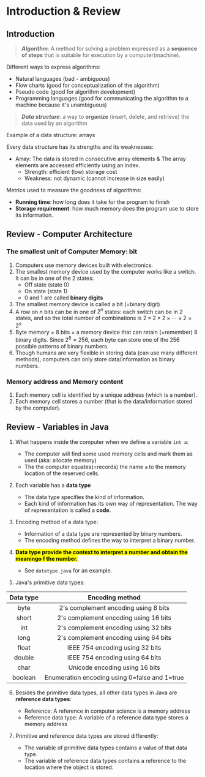 # Introduction \& Review

## Introduction
> ***Algorithm***: A method for solving a problem expressed as a **sequence of steps** that is suitable for execution by a computer(machine).

Different ways to express algorithms: 
- Natural languages (bad - ambiguous)
- Flow charts (good for conceptualization of the algorithm)
- Pseudo code (good for algorithm development)
- Programming languages (good for communicating the algorithm to a machine because it's unambiguous)

> ***Data structure***: a way to **organize** (insert, delete, and retrieve) the data used by an algorithm

Example of a data structure: arrays

Every data structure has its strengths and its weaknesses: 
- Array: The data is stored in consecutive array elements & The array elements are accessed efficiently using an index. 
  - Strength: efficient (low) storage cost
  - Weakness: not dynamic (cannot increase in size easily)

Metrics used to measure the goodness of algorithms: 
- **Running time**: how long does it take for the program to finish
- **Storage requirement**: how much memory does the program use to store its information.

## Review - Computer Architecture
### The smallest unit of Computer Memory: bit
1. Computers use memory devices built with electronics. 
2. The smallest memory device used by the computer works like a switch. It can be in one of the 2 states:
   - Off state (state 0)
   - On state (state 1)
   - 0 and 1 are called **binary digits**
3. The smallest memory device is called a bit (=binary digit)
4. A row on $n$ bits can be in one of $2^n$ states: each switch can be in 2 states, and so the total number of combinations is $2\times2\times2\times\cdots\times2=2^n$
5. Byte memory = 8 bits = a memory device that can retain (=remember) 8 binary digits. Since $2^8=256$, each byte can store one of the 256 possible patterns of binary numbers. 
6. Though humans are very flexible in storing data (can use many different methods), computers can only store data/information as binary numbers. 

### Memory address and Memory content
1. Each memory cell is identified by a unique address (which is a number).
2. Each memory cell stores a number (that is the data/information stored by the computer).

## Review - Variables in Java

1. What happens inside the computer when we define a variable `int a`: 
   - The computer will find some used memory cells and mark them as used (aka: allocate memory)
   - The the computer equates(=records) the name `a` to the memory location of the reserved cells. 
  
2. Each variable has a **data type**
   - The data type specifies the kind of information.
   - Each kind of information has its own way of representation. The way of representation is called a **code**.

3. Encoding method of a data type:
   - Information of a data type are represented by binary numbers.
   - The encoding method defines the way to interpret a binary number. 

4. <mark>**Data type provide the context to interpret a number and obtain the meaningo f the number.**</mark>
   * See `datatype.java` for an example.

5. Java's primitive data types: 
     
|   Data type   | Encoding method|
|:-------:|:-------:|
|byte|2's complement encoding using 8 bits|
|short|2's complement encoding using 16 bits|
|int|2's complement encoding using 32 bits|
|long|2's complement encoding using 64 bits|
|float|IEEE 754 encoding using 32 bits|
|double|IEEE 754 encoding using 64 bits|
|char|Unicode encoding using 16 bits|
|boolean|Enumeration encoding using 0=false and 1=true|

6. Besides the primitive data types, all other data types in Java are **reference data types**: 
   - Reference: A reference in computer science is a memory address
   - Reference data type: A variable of a reference data type stores a memory address

7. Primitive and reference data types are stored differently:
   - The variable of primitive data types contains a value of that data type. 
   - The variable of reference data types contains a reference to the location where the object is stored. 